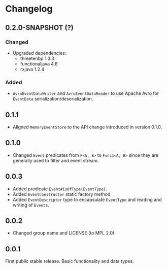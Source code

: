 # Changelog

## 0.2.0-SNAPSHOT (?)
### Changed
* Upgraded dependencies:
    * threetenbp 1.3.3
    * functionaljava 4.6
    * rxjava 1.2.4

### Added
* `AvroEventDataWriter` and `AvroEventDataReader` to use Apache Avro for `EventData` serialization/deserialization.

## 0.1.1
* Aligned `MemoryEventStore` to the API change introduced in version 0.1.0.

## 0.1.0
* Changed `Event` predicates from `F<A, B>` to `Func1<A, B>` since they are generally used to filter and event stream.

## 0.0.3
* Added predicate `Event#isOfType(EventType)`.
* Added `EventConstructor` static factory method.
* Added `EventDescriptor` type to encapsulate `EventType` and reading and writing of `Event`s.

## 0.0.2
* Changed group name and LICENSE (to MPL 2.0)

## 0.0.1
First public stable release. Basic functionality and data types.